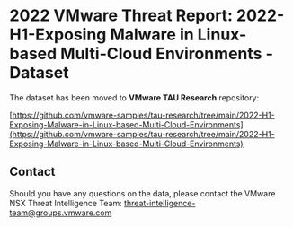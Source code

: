 # 2022 VMware Threat Report: 2022-H1-Exposing Malware in Linux-based Multi-Cloud Environments - Dataset

The dataset has been moved to **VMware TAU Research** repository:

[https://github.com/vmware-samples/tau-research/tree/main/2022-H1-Exposing-Malware-in-Linux-based-Multi-Cloud-Environments](https://github.com/vmware-samples/tau-research/tree/main/2022-H1-Exposing-Malware-in-Linux-based-Multi-Cloud-Environments)

## Contact
Should you have any questions on the data, please contact the VMware NSX Threat Intelligence Team: [threat-intelligence-team@groups.vmware.com](threat-intelligence-team@groups.vmware.com)
